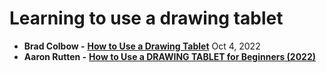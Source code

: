 # Learning to use a drawing tablet

* **Brad Colbow -** [**How to Use a Drawing Tablet**](https://youtu.be/Sb8FtNJOGS4) Oct 4, 2022
* **Aaron Rutten -** [**How to Use a DRAWING TABLET for Beginners (2022)**](https://youtu.be/OFw4jcBjQKs)
